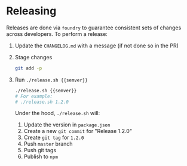 # Releasing
Releases are done via `foundry` to guarantee consistent sets of changes across developers. To perform a release:

1. Update the `CHANGELOG.md` with a message (if not done so in the PR)

2. Stage changes
    ```bash
    git add -p
    ```

3. Run `./release.sh {{semver}}`
    ```bash
    ./release.sh {{semver}}
    # For example:
    # ./release.sh 1.2.0
    ```

    Under the hood, `./release.sh` will:

    1. Update the version in `package.json`
    2. Create a new `git commit` for "Release 1.2.0"
    3. Create `git tag` for `1.2.0`
    4. Push `master` branch
    5. Push git tags
    6. Publish to `npm`
